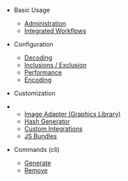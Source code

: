- Basic Usage

  - [Administration](guide.md#administration)
  - [Integrated Workflows](guide.md#integrated-workflows)

- Configuration

  - [Decoding](configuration.md#decoding)
  - [Inclusions / Exclusion](configuration.md#inclusions-exclusion)
  - [Performance](configuration.md#performance)
  - [Encoding](configuration.md#encoding)

- Customization
-
  - [Image Adapter (Graphics Library)](customization.md#image-adapter-graphics-library)
  - [Hash Generator](customization.md#hash-generator)
  - [Custom Integrations](customization.md#custom-integrations)
  - [JS Bundles](customization.md#js-bundles)

- Commands (cli)

  - [Generate](commands.md#generate)
  - [Remove](commands.md#remove)